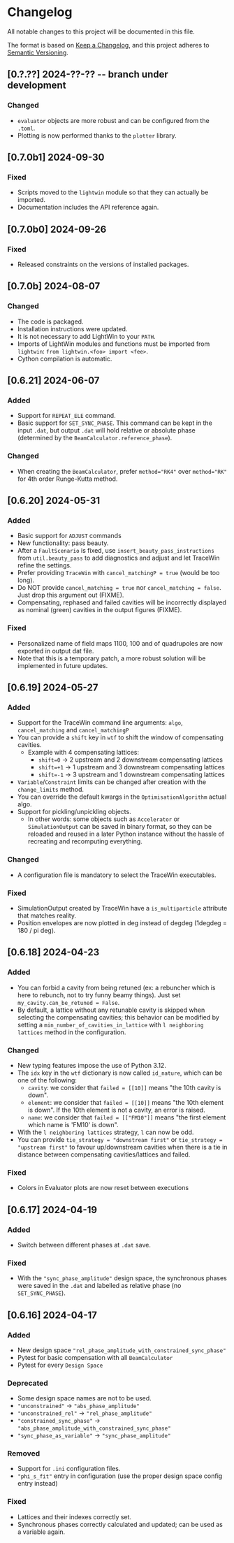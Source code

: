 # Changelog

All notable changes to this project will be documented in this file.

The format is based on [Keep a Changelog](https://keepachangelog.com/en/1.1.0/),
and this project adheres to [Semantic Versioning](https://semver.org/spec/v2.0.0.html).


## [0.?.??] 2024-??-?? -- branch under development

### Changed

- `evaluator` objects are more robust and can be configured from the `.toml`.
- Plotting is now performed thanks to the `plotter` library.

## [0.7.0b1] 2024-09-30

### Fixed

- Scripts moved to the `lightwin` module so that they can actually be imported.
- Documentation includes the API reference again.


## [0.7.0b0] 2024-09-26

### Fixed

- Released constraints on the versions of installed packages.

## [0.7.0b] 2024-08-07

### Changed

- The code is packaged.
 - Installation instructions were updated.
 - It is not necessary to add LightWin to your `PATH`.
 - Imports of LightWin modules and functions must be imported from `lightwin`: `from lightwin.<foo> import <fee>`.
 - Cython compilation is automatic.

## [0.6.21] 2024-06-07

### Added

- Support for `REPEAT_ELE` command.
- Basic support for `SET_SYNC_PHASE`. This command can be kept in the input `.dat`, but output `.dat` will hold relative or absolute phase (determined by the `BeamCalculator.reference_phase`).

### Changed

- When creating the `BeamCalculator`, prefer `method="RK4"` over `method="RK"` for 4th order Runge-Kutta method.

## [0.6.20] 2024-05-31

### Added

- Basic support for `ADJUST` commands
- New functionality: pass beauty.
 - After a `FaultScenario` is fixed, use `insert_beauty_pass_instructions` from `util.beauty_pass` to add diagnostics and adjust and let TraceWin refine the settings.
 - Prefer providing `TraceWin` with `cancel_matchingP = true` (would be too long).
 - Do NOT provide `cancel_matching = true` nor `cancel_matching = false`. Just drop this argument out (FIXME).
 - Compensating, rephased and failed cavities will be incorrectly displayed as nominal (green) cavities in the output figures (FIXME).

### Fixed

- Personalized name of field maps 1100, 100 and of quadrupoles are now exported in output dat file.
 - Note that this is a temporary patch, a more robust solution will be implemented in future updates.

## [0.6.19] 2024-05-27

### Added

- Support for the TraceWin command line arguments: `algo`, `cancel_matching` and `cancel_matchingP`
- You can provide a `shift` key in `wtf` to shift the window of compensating cavities.
  - Example with 4 compensating lattices:
    - `shift=0` -> 2 upstream and 2 downstream compensating lattices
    - `shift=+1` -> 1 upstream and 3 downstream compensating lattices
    - `shift=-1` -> 3 upstream and 1 downstream compensating lattices
- `Variable`/`Constraint` limits can be changed after creation with the `change_limits` method.
- You can override the default kwargs in the `OptimisationAlgorithm` actual algo.
- Support for pickling/unpickling objects.
    - In other words: some objects such as `Accelerator` or `SimulationOutput` can be saved in binary format, so they can be reloaded and reused in a later Python instance without the hassle of recreating and recomputing everything.

### Changed

- A configuration file is mandatory to select the TraceWin executables.

### Fixed

- SimulationOutput created by TraceWin have a `is_multiparticle` attribute that matches reality.
- Position envelopes are now plotted in deg instead of degdeg (1degdeg = 180 / pi deg).

## [0.6.18] 2024-04-23

### Added

- You can forbid a cavity from being retuned (ex: a rebuncher which is here to rebunch, not to try funny beamy things). Just set `my_cavity.can_be_retuned = False`.
- By default, a lattice without any retunable cavity is skipped when selecting the compensating cavities; this behavior can be modified by setting a `min_number_of_cavities_in_lattice` with `l neighboring lattices` method in the configuration.

### Changed

- New typing features impose the use of Python 3.12.
- The `idx` key in the `wtf` dictionary is now called `id_nature`, which can be one of the following:
    - `cavity`: we consider that `failed = [[10]]` means "the 10th cavity is down".
    - `element`: we consider that `failed = [[10]]` means "the 10th element is down". If the 10th element is not a cavity, an error is raised.
    - `name`: we consider that `failed = [["FM10"]]` means "the first element which name is 'FM10' is down".
- With the `l neighboring lattices` strategy, `l` can now be odd.
- You can provide `tie_strategy = "downstream first"` or `tie_strategy = "upstream first"` to favour up/downstream cavities when there is a tie in distance between compensating cavities/lattices and failed.

### Fixed
- Colors in Evaluator plots are now reset between executions

## [0.6.17] 2024-04-19

### Added

- Switch between different phases at `.dat` save.

### Fixed

- With the `"sync_phase_amplitude"` design space, the synchronous phases were saved in the `.dat` and labelled as relative phase (no `SET_SYNC_PHASE`).

## [0.6.16] 2024-04-17

### Added

- New design space `"rel_phase_amplitude_with_constrained_sync_phase"`
- Pytest for basic compensation with all `BeamCalculator`
- Pytest for every `Design Space`

### Deprecated

- Some design space names are not to be used.
 - `"unconstrained"` -> `"abs_phase_amplitude"`
 - `"unconstrained_rel"` -> `"rel_phase_amplitude"`
 - `"constrained_sync_phase"` -> `"abs_phase_amplitude_with_constrained_sync_phase"`
 - `"sync_phase_as_variable"` -> `"sync_phase_amplitude"`

### Removed

- Support for `.ini` configuration files.
- `"phi_s_fit"` entry in configuration (use the proper design space config entry instead)

### Fixed

- Lattices and their indexes correctly set.
- Synchronous phases correctly calculated and updated; can be used as a variable again.

<!-- ## [0.0.0] 1312-01-01 -->
<!---->
<!-- ### Added -->
<!---->
<!-- ### Changed -->
<!---->
<!-- ### Deprecated -->
<!---->
<!-- ### Removed -->
<!---->
<!-- ### Fixed -->
<!---->
<!-- ### Security -->
